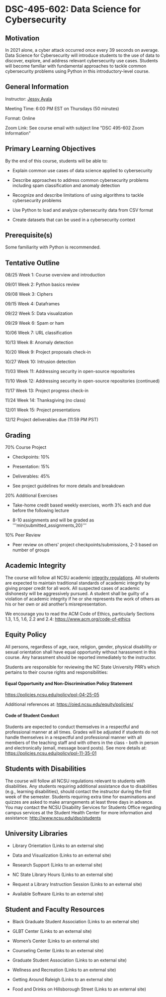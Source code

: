 # DSC-495-602: Data Science for Cybersecurity

## Motivation

In 2021 alone, a cyber attack occurred once every 39 seconds on average. Data Science for Cybersecurity will introduce students to the use of data to discover, explore, and address relevant cybersecurity use cases. Students will become familiar with fundamental approaches to tackle common cybersecurity problems using Python in this introductory-level course.

## General Information

Instructor: [Jessy Ayala](https://linkedin.com/in/jessy-ayala)

Meeting Time: 6:00 PM EST on Thursdays (50 minutes)

Format: Online

Zoom Link: See course email with subject line "DSC 495-602 Zoom Information"

## Primary Learning Objectives

By the end of this course, students will be able to:

- Explain common use cases of data science applied to cybersecurity

- Describe approaches to address common cybersecurity problems including spam classification and anomaly detection

- Recognize and describe limitations of using algorithms to tackle cybersecurity problems

- Use Python to load and analyze cybersecurity data from CSV format

- Create datasets that can be used in a cybersecurity context

## Prerequisite(s)

Some familiarity with Python is recommended.

## Tentative Outline

08/25 Week 1: Course overview and introduction

09/01 Week 2: Python basics review

09/08 Week 3: Ciphers

09/15 Week 4: Dataframes

09/22 Week 5: Data visualization

09/29 Week 6: Spam or ham

10/06 Week 7: URL classification

10/13 Week 8: Anomaly detection

10/20 Week 9: Project proposals check-in

10/27 Week 10: Intrusion detection

11/03 Week 11: Addressing security in open-source repositories

11/10 Week 12: Addressing security in open-source repositories (continued)

11/17 Week 13: Project progress check-in

11/24 Week 14: Thanksgiving (no class)

12/01 Week 15: Project presentations

12/12 Project deliverables due (11:59 PM PST)

## Grading 

70% Course Project

- Checkpoints: 10%

- Presentation: 15%

- Deliverables: 45%

- See project guidelines for more details and breakdown

20% Additional Exercises

- Take-home credit based weekly exercises, worth 3% each and due before the following lecture

- 8-10 assignments and will be graded as '''min{submitted_assignments,20}'''

10% Peer Review

- Peer review on others' project checkpoints/submissions, 2-3 based on number of groups

## Academic Integrity

The course will follow all NCSU academic [integrity regulations](https://studentconduct.dasa.ncsu.edu/academic-integrity-overview/). All students are expected to maintain traditional standards of academic integrity by giving proper credit for all work. All suspected cases of academic dishonesty will be aggressively pursued. A student shall be guilty of a violation of academic integrity if he or she represents the work of others as his or her own or aid another’s misrepresentation.

We encourage you to read the ACM Code of Ethics, particularly Sections 1.3, 1.5, 1.6, 2.2 and 2.4: https://www.acm.org/code-of-ethics

## Equity Policy

All persons, regardless of age, race, religion, gender, physical disability or sexual orientation shall have equal opportunity without harassment in this course. Any harassment should be reported immediately to the instructor.

Students are responsible for reviewing the NC State University PRR’s which pertains to their course rights and responsibilities:

#### Equal Opportunity and Non-Discrimination Policy Statement 
https://policies.ncsu.edu/policy/pol-04-25-05 

Additional references at: https://oied.ncsu.edu/equity/policies/ 

#### Code of Student Conduct 

Students are expected to conduct themselves in a respectful and professional manner at all times. Grades will be adjusted if students do not handle themselves in a respectful and professional manner with all members of the teaching staff and with others in the class - both in person and electronically (email, message board posts). See more details at: https://policies.ncsu.edu/policy/pol-11-35-01

## Students with Disabilities
The course will follow all NCSU regulations relevant to students with disabilities. Any students requiring additional assistance due to disabilities (e.g., learning disabilities), should contact the instructor during the first week of the semester. Students requiring extra time for examinations and quizzes are asked to make arrangements at least three days in advance. You may contact the NCSU Disability Services for Students Office regarding campus services at the Student Health Center for more information and assistance: http://www.ncsu.edu/dso/students

## University Libraries

- Library Orientation (Links to an external site)

- Data and Visualization (Links to an external site)

- Research Support (Links to an external site)

- NC State Library Hours (Links to an external site)

- Request a Library Instruction Session (Links to an external site)

- Available Software (Links to an external site)

## Student and Faculty Resources

- Black Graduate Student Association (Links to an external site)

- GLBT Center (Links to an external site)

- Women’s Center (Links to an external site)

- Counseling Center (Links to an external site)

- Graduate Student Association (Links to an external site)

- Wellness and Recreation (Links to an external site)

- Getting Around Raleigh (Links to an external site)

- Food and Drinks on Hillsborough Street (Links to an external site)
